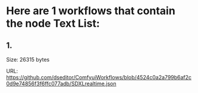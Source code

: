 # Here are 1 workflows that contain the node Text List:

## 1. 

Size: 26315 bytes

URL: https://github.com/dseditor/ComfyuiWorkflows/blob/4524c0a2a799b6af2c0d9e74856f3f6ffc077adb/SDXLrealtime.json

